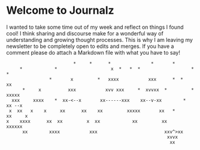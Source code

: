 # Welcome to Journalz

I wanted to take some time out of my week and reflect on things I found cool! I think sharing and discourse make for a wonderful way of understanding and growing thought processes. This is why I am leaving my newsletter to be completely open to edits and merges. If you have a comment please do attach a Markdown file with what you have to say!


                             *     *      *               *       *
         *            *                    x  *   *  *                   *   *
                    *       x         *   xxxx           xxx      *  *         xx
          *     x          xxx           xvv xxx     *  xvvxx  *         *   xxxxx
      xxx     xxxx    *  xx-<--x       xx------xxx    xx--v-xx        *     xx --x
     x  xx   x    x     xx      xx    xx         xxxxx       xx   *       xx     x
    x    xxxx      xx  xx         x  xx            xx         xx     xxxxxx
          xx        xxxx           xxx                         xxv^>xx
                                                                xvvx
                                                                 xx
